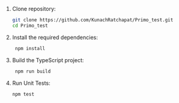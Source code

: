 
1. Clone repository:

   ```bash
   git clone https://github.com/KunachRatchapat/Primo_test.git
   cd Primo_test
   ```

2. Install the required dependencies:
   ```bash
    npm install
   ```
3. Build the TypeScript project:

   ```bash
    npm run build
   ```

4. Run Unit Tests:
   ```bash
   npm test
   ```
